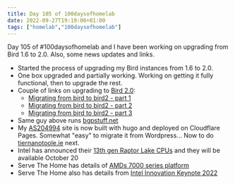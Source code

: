```yaml
---
title: Day 105 of 100daysofhomelab
date: 2022-09-27T19:19:00+01:00
tags: ["homelab","100daysofhomelab"]
---
```


Day 105 of #100daysofhomelab and I have been working on upgrading from Bird 1.6 to 2.0. Also, some news updates and links.

* Started the process of upgrading my Bird instances from 1.6 to 2.0. 
* One box upgraded and partially working. Working on getting it fully functional, then to upgrade the rest.
* Couple of links on upgrading to [Bird 2.0](https://bird.network.cz/): 
    * [Migrating from bird to bird2 - part 1](https://mellowd.dev/bgp/migrating-bird-to-bird2/)
    * [Migrating from bird to bird2 - part 2](https://mellowd.dev/bgp/migrating-bird-to-bird2-part2/)
    * [Migrating from bird to bird2 - part 3](https://mellowd.dev/bgp/migrating-bird-to-bird2-part3/)
* Same guy above runs [bgpstuff.net](https://bgpstuff.net/)
* My [AS204994](https://as204994.net) site is now built with hugo and deployed on Cloudflare Pages. Somewhat "easy" to migrate it from Wordpress... Now to do [tiernanotoole.ie](https://www.tiernanotoole.ie) next.
* Intel has announced their [13th gen Raptor Lake CPUs](https://arstechnica.com/gadgets/2022/09/intels-first-13th-gen-core-cpus-include-few-surprises-but-many-cores/) and they will be available October 20
* Serve The Home has details of [AMDs 7000 series platform](https://www.servethehome.com/amd-ryzen-7000-series-platform-overview/)
* Serve The Home also has details from [Intel Innovation Keynote 2022](https://www.servethehome.com/intel-innovation-2022-keynote-day-1/)


